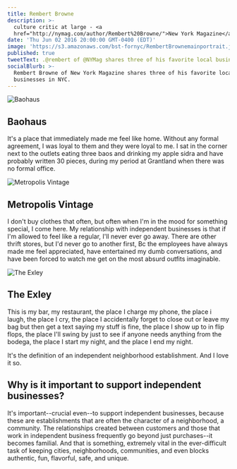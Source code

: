 ```yaml
---
title: Rembert Browne
description: >-
  culture critic at large - <a
  href="http://nymag.com/author/Rembert%20Browne/">New York Magazine</a>
date: 'Thu Jun 02 2016 20:00:00 GMT-0400 (EDT)'
image: 'https://s3.amazonaws.com/bst-fornyc/RembertBrownemainportrait.jpg'
published: true
tweetText: .@rembert of @NYMag shares three of his favorite local businesses in NYC
socialBlurb: >-
  Rembert Browne of New York Magazine shares three of his favorite local
  businesses in NYC.
---
```


![Baohaus](https://s3.amazonaws.com/bst-fornyc/RembertBrowneBaohaus.jpg)

## Baohaus

It's a place that immediately made me feel like home. Without any formal agreement, I was loyal to them and they were loyal to me. I sat in the corner next to the outlets eating three baos and drinking my apple sidra and have probably written 30 pieces, during my period at Grantland when there was no formal office.

![Metropolis Vintage](https://s3.amazonaws.com/bst-fornyc/RembertBrowneMetropolis.jpg)

## Metropolis Vintage

I don't buy clothes that often, but often when I'm in the mood for something special, I come here. My relationship with independent businesses is that if I'm allowed to feel like a regular, I'll never ever go away. There are other thrift stores, but I'd never go to another first, Bc the employees have always made me feel appreciated, have entertained my dumb conversations, and have been forced to watch me get on the most absurd outfits imaginable.

![The Exley](https://s3.amazonaws.com/bst-fornyc/RembertBrowneExley.jpg)

## The Exley

This is my bar, my restaurant, the place I charge my phone, the place i laugh, the place I cry, the place I accidentally forget to close out or leave my bag but then get a text saying my stuff is fine, the place I show up to in flip flops, the place I'll swing by just to see if anyone needs anything from the bodega, the place I start my night, and the place I end my night.

It's the definition of an independent neighborhood establishment. And I love it so.

## Why is it important to support independent businesses?

It's important--crucial even--to support independent businesses, because these are establishments that are often the character of a neighborhood, a community. The relationships created between customers and those that work in independent business frequently go beyond just purchases--it becomes familial. And that is something, extremely vital in the ever-difficult task of keeping cities, neighborhoods, communities, and even blocks authentic, fun, flavorful, safe, and unique.
